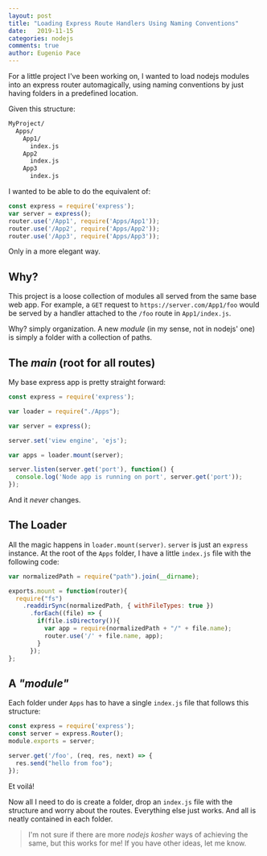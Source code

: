 ```yaml
---
layout: post
title: "Loading Express Route Handlers Using Naming Conventions"
date:   2019-11-15
categories: nodejs
comments: true
author: Eugenio Pace
---
```


For a little project I've been working on, I wanted to load nodejs modules into an express router automagically, using naming conventions by just having folders in a predefined location. 

Given this structure:


```sh
MyProject/
  Apps/
    App1/
      index.js
    App2
      index.js
    App3
      index.js
```

I wanted to be able to do the equivalent of:


```js
const express = require('express');
var server = express();
router.use('/App1', require('Apps/App1'));
router.use('/App2', require('Apps/App2'));
router.use('/App3', require('Apps/App3'));
```

Only in a more elegant way.

## Why?

This project is a loose collection of modules all served from the same base web app. For example, a `GET` request to `https://server.com/App1/foo` would be served by a handler attached to the `/foo` route in `App1/index.js`.

Why? simply organization. A new *module* (in my sense, not in nodejs' one) is simply a folder with a collection of paths. 

## The *main* (root for all routes)

My base express app is pretty straight forward:

```js
const express = require('express');

var loader = require("./Apps");

var server = express();

server.set('view engine', 'ejs');

var apps = loader.mount(server);  

server.listen(server.get('port'), function() {
  console.log('Node app is running on port', server.get('port'));
});
```

And it *never* changes.

## The Loader

All the magic happens in `loader.mount(server)`. `server` is just an `express` instance. At the root of the `Apps` folder, I have a little `index.js` file with the following code:

```js
var normalizedPath = require("path").join(__dirname);

exports.mount = function(router){
  require("fs")
    .readdirSync(normalizedPath, { withFileTypes: true })
      .forEach((file) => {
        if(file.isDirectory()){
          var app = require(normalizedPath + "/" + file.name);
          router.use('/' + file.name, app);
        }
      });
};
```

## A *"module"*

Each folder under `Apps` has to have a single `index.js` file that follows this structure:

```js
const express = require('express');
const server = express.Router();
module.exports = server;

server.get('/foo', (req, res, next) => {
  res.send("hello from foo");
});
```

Et voilá!

Now all I need to do is create a folder, drop an `index.js` file with the structure and worry about the routes. Everything else just works. And all is neatly contained in each folder.

> I'm not sure if there are more _nodejs kosher_ ways of achieving the same, but this works for me! If you have other ideas, let me know.


